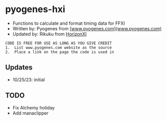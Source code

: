 # pyogenes-hxi

* Functions to calculate and format timing data for FFXI
* Written by:  Pyogenes from [www.pyogenes.com](www.pyogenes.com)
* Updated by: Rikuku from [HorizonXI](https://horizonxi.com/players/Rikuku)

```
CODE IS FREE FOR USE AS LONG AS YOU GIVE CREDIT            
1.  List www.pyogenes.com website as the source                          
2.  Place a link on the page the code is used in       
```


## Updates
* 10/25/23: initial 


## TODO
* Fix Alchemy holiday
* Add manaclipper
